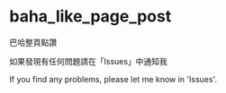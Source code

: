 # baha_like_page_post
巴哈整頁點讚


如果發現有任何問題請在「Issues」中通知我

If you find any problems, please let me know in 'Issues'.
